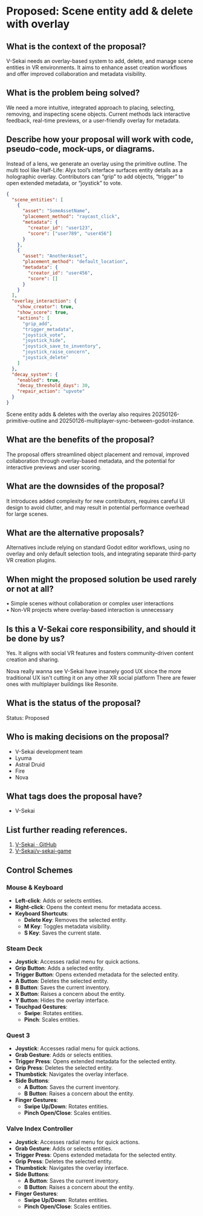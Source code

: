 # Proposed: Scene entity add & delete with overlay

## What is the context of the proposal?

V-Sekai needs an overlay-based system to add, delete, and manage scene entities in VR environments. It aims to enhance asset creation workflows and offer improved collaboration and metadata visibility.

## What is the problem being solved?

We need a more intuitive, integrated approach to placing, selecting, removing, and inspecting scene objects. Current methods lack interactive feedback, real-time previews, or a user-friendly overlay for metadata.

## Describe how your proposal will work with code, pseudo-code, mock-ups, or diagrams.

Instead of a lens, we generate an overlay using the primitive outline. The multi tool like Half-Life: Alyx tool’s interface surfaces entity details as a holographic overlay. Contributors can “grip” to add objects, “trigger” to open extended metadata, or “joystick” to vote.

```json
{
  "scene_entities": [
    {
      "asset": "SomeAssetName",
      "placement_method": "raycast_click",
      "metadata": {
        "creator_id": "user123",
        "score": ["user789", "user456"]
      }
    },
    {
      "asset": "AnotherAsset",
      "placement_method": "default_location",
      "metadata": {
        "creator_id": "user456",
        "score": []
      }
    }
  ],
  "overlay_interaction": {
    "show_creator": true,
    "show_score": true,
    "actions": [
      "grip_add",
      "trigger_metadata",
      "joystick_vote",
      "joystick_hide",
      "joystick_save_to_inventory",
      "joystick_raise_concern",
      "joystick_delete"
    ]
  },
  "decay_system": {
    "enabled": true,
    "decay_threshold_days": 30,
    "repair_action": "upvote"
  }
}
```

Scene entity adds & deletes with the overlay also requires 20250126-primitive-outline and 20250126-multiplayer-sync-between-godot-instance.

## What are the benefits of the proposal?

The proposal offers streamlined object placement and removal, improved collaboration through overlay-based metadata, and the potential for interactive previews and user scoring.

## What are the downsides of the proposal?

It introduces added complexity for new contributors, requires careful UI design to avoid clutter, and may result in potential performance overhead for large scenes.

## What are the alternative proposals?

Alternatives include relying on standard Godot editor workflows, using no overlay and only default selection tools, and integrating separate third-party VR creation plugins.

## When might the proposed solution be used rarely or not at all?

• Simple scenes without collaboration or complex user interactions  
• Non-VR projects where overlay-based interaction is unnecessary

## Is this a V-Sekai core responsibility, and should it be done by us?

Yes. It aligns with social VR features and fosters community-driven content creation and sharing.

Nova really wanna see V-Sekai have insanely good UX since the more traditional UX isn't cutting it on any other XR social platform
There are fewer ones with multiplayer buildings like Resonite.

## What is the status of the proposal?

Status: Proposed

## Who is making decisions on the proposal?

- V-Sekai development team
- Lyuma
- Astral Druid
- Fire
- Nova

## What tags does the proposal have?

- V-Sekai

## List further reading references.

1. [V-Sekai · GitHub](https://github.com/v-sekai)
2. [V-Sekai/v-sekai-game](https://github.com/v-sekai/v-sekai-game)

## Control Schemes

### Mouse & Keyboard

- **Left-click**: Adds or selects entities.
- **Right-click**: Opens the context menu for metadata access.
- **Keyboard Shortcuts**:
  - **Delete Key**: Removes the selected entity.
  - **M Key**: Toggles metadata visibility.
  - **S Key**: Saves the current state.

### Steam Deck

- **Joystick**: Accesses radial menu for quick actions.
- **Grip Button**: Adds a selected entity.
- **Trigger Button**: Opens extended metadata for the selected entity.
- **A Button**: Deletes the selected entity.
- **B Button**: Saves the current inventory.
- **X Button**: Raises a concern about the entity.
- **Y Button**: Hides the overlay interface.
- **Touchpad Gestures**:
  - **Swipe**: Rotates entities.
  - **Pinch**: Scales entities.

### Quest 3

- **Joystick**: Accesses radial menu for quick actions.
- **Grab Gesture**: Adds or selects entities.
- **Trigger Press**: Opens extended metadata for the selected entity.
- **Grip Press**: Deletes the selected entity.
- **Thumbstick**: Navigates the overlay interface.
- **Side Buttons**:
  - **A Button**: Saves the current inventory.
  - **B Button**: Raises a concern about the entity.
- **Finger Gestures**:
  - **Swipe Up/Down**: Rotates entities.
  - **Pinch Open/Close**: Scales entities.

### Valve Index Controller

- **Joystick**: Accesses radial menu for quick actions.
- **Grab Gesture**: Adds or selects entities.
- **Trigger Press**: Opens extended metadata for the selected entity.
- **Grip Press**: Deletes the selected entity.
- **Thumbstick**: Navigates the overlay interface.
- **Side Buttons**:
  - **A Button**: Saves the current inventory.
  - **B Button**: Raises a concern about the entity.
- **Finger Gestures**:
  - **Swipe Up/Down**: Rotates entities.
  - **Pinch Open/Close**: Scales entities.
